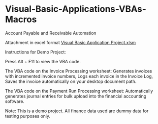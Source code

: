 # Visual-Basic-Applications-VBAs-Macros
Account Payable and Receivable Automation

Attachment in excel format [Visual Basic Application  Project.xlsm](https://github.com/user-attachments/files/22854306/Visual.Basic.Application.Project.xlsm)

Instructions for Demo Project:

Press Alt + F11 to view the VBA code.

The VBA code on the Invoice Processing worksheet: Generates invoices with incremented invoice numbers, Logs each invoice in the Invoice Log, Saves the invoice automatically on your desktop document path.

The VBA code on the Payment Run Processing worksheet: Automatically generates journal entries for bulk upload into the financial accounting software.

Note: This is a demo project. All finance data used are dummy data for testing purposes only.
